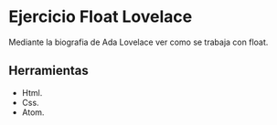 # Ejercicio Float Lovelace 
Mediante la biografia de Ada Lovelace ver como se trabaja con float. 
## Herramientas 
* Html.
* Css.
* Atom.
